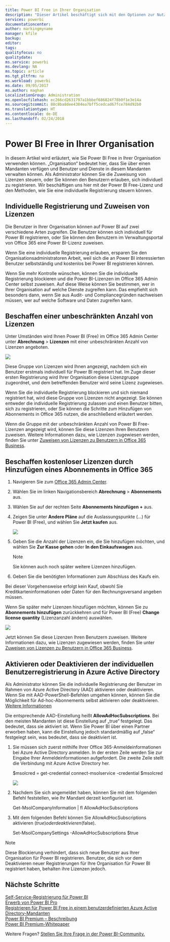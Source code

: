```yaml
---
title: Power BI Free in Ihrer Organisation
description: "Dieser Artikel beschäftigt sich mit den Optionen zur Nutzung von Power BI Free aus Sicht einer Organisation. Administratoren für Mandanten erfahren, wie sie Registrierungen für die Free-Version verwalten."
services: powerbi
documentationcenter: 
author: markingmyname
manager: kfile
backup: 
editor: 
tags: 
qualityfocus: no
qualitydate: 
ms.service: powerbi
ms.devlang: NA
ms.topic: article
ms.tgt_pltfrm: na
ms.workload: powerbi
ms.date: 09/05/2017
ms.author: maghan
LocalizationGroup: Administration
ms.openlocfilehash: ec266cd2631797a1bbbef686824f78b0f1e3e14a
ms.sourcegitcommit: 88c8ba8dee4384ea7bff5cedcad67fce784d92b0
ms.translationtype: HT
ms.contentlocale: de-DE
ms.lasthandoff: 02/24/2018
---
```

# <a name="power-bi-free-in-your-organization"></a>Power BI Free in Ihrer Organisation
In diesem Artikel wird erläutert, wie Sie Power BI Free in Ihrer Organisation verwenden können. „Organisation“ bedeutet hier, dass Sie über einen Mandanten verfügen und Benutzer und Dienste in diesem Mandanten verwalten können. Als Administrator können Sie die Zuweisung von Lizenzen steuern, oder Sie können den Benutzern erlauben, sich individuell zu registrieren. Wir beschäftigen uns hier mit der Power BI Free-Lizenz und den Methoden, wie Sie eine individuelle Registrierung steuern können.

## <a name="individual-sign-up-versus-license-assignment"></a>Individuelle Registrierung und Zuweisen von Lizenzen
Die Benutzer in Ihrer Organisation können auf Power BI auf zwei verschiedene Arten zugreifen. Die Benutzer können sich individuell für Power BI registrieren, oder Sie können den Benutzern im Verwaltungsportal von Office 365 eine Power BI-Lizenz zuweisen.

Wenn Sie eine individuelle Registrierung erlauben, ersparen Sie den Organisationsadministratoren Arbeit, weil sich die an Power BI interessierten Benutzer selbstständig und kostenlos bei Power BI registrieren können.

Wenn Sie mehr Kontrolle wünschen, können Sie die individuelle Registrierung blockieren und die Power BI-Lizenzen im Office 365 Admin Center selbst zuweisen. Auf diese Weise können Sie bestimmen, wer in Ihrer Organisation auf welche Dienste zugreifen kann. Das empfiehlt sich besonders dann, wenn Sie aus Audit- und Compliancegründen nachweisen müssen, wer auf welche Software und Daten zugreifen kann.

## <a name="how-to-get-the-unlimited-license-block"></a>Beschaffen einer unbeschränkten Anzahl von Lizenzen
Unter Umständen wird Ihnen Power BI (Free) im Office 365 Admin Center unter **Abrechnung** > **Lizenzen** mit einer unbeschränkten Anzahl von Lizenzen angeboten.

![](media/service-admin-service-free-in-your-organization/unlimited-licenses.png)

Diese Gruppe von Lizenzen wird Ihnen angezeigt, nachdem sich ein Benutzer erstmals individuell für Power BI registriert hat. Im Zuge dieser ersten Registrierung wird Ihrer Organisation diese Lizenzgruppe zugeordnet, und dem betreffenden Benutzer wird seine Lizenz zugewiesen.

Wenn Sie die individuelle Registrierung blockieren und sich niemand registriert hat, wird diese Gruppe von Lizenzen nicht angezeigt. Sie können entweder die individuelle Registrierung zulassen und einen Benutzer bitten, sich zu registrieren, oder Sie können die Schritte zum Hinzufügen von Abonnements in Office 365 nutzen, die anschließend erläutert werden.

Wenn die Gruppe mit der unbeschränkten Anzahl von Power BI Free-Lizenzen angezeigt wird, können Sie diese Lizenzen Ihren Benutzern zuweisen. Weitere Informationen dazu, wie Lizenzen zugewiesen werden, finden Sie unter [Zuweisen von Lizenzen zu Benutzern in Office 365 Business](https://support.office.com/article/Assign-or-unassign-licenses-for-Office-365-for-business-997596b5-4173-4627-b915-36abac6786dc).

## <a name="getting-free-licenses-via-add-subscription-within-office-365"></a>Beschaffen kostenloser Lizenzen durch Hinzufügen eines Abonnements in Office 365
1. Navigieren Sie zum [Office 365 Admin Center](https://portal.office.com/admin/default.aspx).
2. Wählen Sie im linken Navigationsbereich **Abrechnung** > **Abonnements** aus.
3. Wählen Sie auf der rechten Seite **Abonnements hinzufügen +** aus.
4. Zeigen Sie unter **Andere Pläne** auf die Auslassungspunkte (...) für Power BI (Free), und wählen Sie **Jetzt kaufen** aus.
   
    ![](media/service-admin-service-free-in-your-organization/buy-powerbi-free.png)
5. Geben Sie die Anzahl der Lizenzen ein, die Sie hinzufügen möchten, und wählen Sie **Zur Kasse gehen** oder **In den Einkaufswagen** aus.
   
   > [!NOTE]
   > Sie können auch noch später weitere Lizenzen hinzufügen.
   > 
   > 
6. Geben Sie die benötigten Informationen zum Abschluss des Kaufs ein.

Bei dieser Vorgehensweise erfolgt kein Kauf, obwohl Sie Kreditkarteninformationen oder Daten für den Rechnungsversand angeben müssen.

Wenn Sie später mehr Lizenzen hinzufügen möchten, können Sie zu **Abonnements hinzufügen** zurückkehren und für Power BI (Free) **Change license quantity** (Lizenzanzahl ändern) auswählen.

![](media/service-admin-service-free-in-your-organization/change-license-quantity.png)

Jetzt können Sie diese Lizenzen Ihren Benutzern zuweisen. Weitere Informationen dazu, wie Lizenzen zugewiesen werden, finden Sie unter [Zuweisen von Lizenzen zu Benutzern in Office 365 Business](https://support.office.com/article/Assign-or-unassign-licenses-for-Office-365-for-business-997596b5-4173-4627-b915-36abac6786dc).

## <a name="enable-or-disable-individual-user-sign-up-in-azure-active-directory"></a>Aktivieren oder Deaktivieren der individuellen Benutzerregistrierung in Azure Active Directory
Als Administrator können Sie die individuelle Registrierung der Benutzer im Rahmen von Azure Active Directory (AAD) aktivieren oder deaktivieren. Wenn Sie mit AAD-PowerShell-Befehlen umgehen können, können Sie die Möglichkeit für Ad-hoc-Abonnements selbst aktivieren oder deaktivieren. [Weitere Informationen](https://technet.microsoft.com/library/jj151815.aspx)

Die entsprechende AAD-Einstellung heißt **AllowAdHocSubscriptions**. Bei den meisten Mandanten ist diese Einstellung auf „true“ festgelegt. Das bedeutet, dass sie aktiviert ist. Wenn Sie Power BI über einen Partner erworben haben, kann die Einstellung jedoch standardmäßig auf „false“ festgelegt sein, was bedeutet, dass sie deaktiviert ist.

1. Sie müssen sich zuerst mithilfe Ihrer Office 365-Anmeldeinformationen bei Azure Active Directory anmelden. In der ersten Zeile werden Sie zur Eingabe Ihrer Anmeldeinformationen aufgefordert. Die zweite Zeile stellt die Verbindung mit Azure Active Directory her.
   
     $msolcred = get-credential   connect-msolservice -credential $msolcred
   
   ![](media/service-admin-service-free-in-your-organization/aad-signin.png)
2. Nachdem Sie sich angemeldet haben, können Sie mit dem folgenden Befehl feststellen, wie Ihr Mandant derzeit konfiguriert ist.
   
     Get-MsolCompanyInformation | fl AllowAdHocSubscriptions
3. Mit dem folgenden Befehl können Sie AllowAdHocSubscriptions aktivieren ($true) oder deaktivieren ($false).
   
     Set-MsolCompanySettings -AllowAdHocSubscriptions $true

> [!NOTE]
> Diese Blockierung verhindert, dass sich neue Benutzer aus Ihrer Organisation für Power BI registrieren. Benutzer, die sich vor dem Deaktivieren neuer Registrierungen für Ihre Organisation für Power BI registriert haben, behalten ihre Lizenzen jedoch.
> 
> 

## <a name="next-steps"></a>Nächste Schritte
[Self-Service-Registrierung für Power BI](service-self-service-signup-for-power-bi.md)  
[Erwerb von Power BI Pro](service-admin-purchasing-power-bi-pro.md)  
[Registrieren für Power BI Free in einem benutzerdefinierten Azure Active Directory-Mandanten](developer/create-an-azure-active-directory-tenant.md)  
[Power BI Premium – Beschreibung](service-premium.md)  
[Power BI Premium-Whitepaper](https://aka.ms/pbipremiumwhitepaper)  

Weitere Fragen? [Stellen Sie Ihre Frage in der Power BI-Community.](http://community.powerbi.com/)

